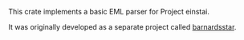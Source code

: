 
This crate implements a basic EML parser for Project einstai.

It was originally developed as a separate project called [barnardsstar][1].

[1]: https://github.com/joewalker/barnardsstar
